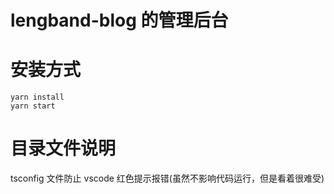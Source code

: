 # lengband-blog 的管理后台

# 安装方式

```
yarn install
yarn start
```

# 目录文件说明

tsconfig 文件防止 vscode 红色提示报错(虽然不影响代码运行，但是看着很难受)
